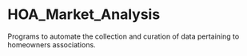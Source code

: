 # HOA_Market_Analysis
Programs to automate the collection and curation of data pertaining to homeowners associations.
